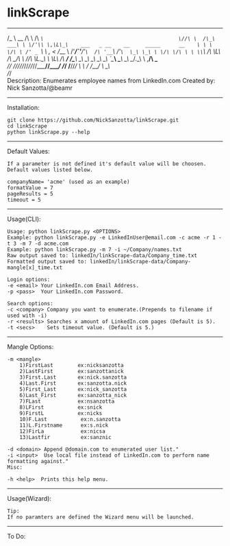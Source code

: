 # linkScrape

___                __      ____                                             
/\_ \    __        /\ \    /\  _`\                                           
\//\ \  /\_\    ___\ \ \/'\\ \,\L\_\    ___   _ __    __     _____      __   
  \ \ \ \/\ \ /' _ `\ \ , < \/_\__ \   /'___\/\`'__\/'__`\  /\ '__`\  /'__`\ 
   \_\ \_\ \ \/\ \/\ \ \ \\`\ /\ \L\ \/\ \__/\ \ \//\ \L\.\_\ \ \L\ \/\  __/ 
   /\____\\ \_\ \_\ \_\ \_\ \_\ `\____\ \____\\ \_\\ \__/.\_\\ \ ,__/\ \____\
   \/____/ \/_/\/_/\/_/\/_/\/_/\/_____/\/____/ \/_/ \/__/\/_/ \ \ \/  \/____/
                                                               \ \_\         
                                                                \/_/  
    Description: Enumerates employee names from LinkedIn.com
    Created by: Nick Sanzotta/@beamr

***
Installation:

    git clone https://github.com/NickSanzotta/linkScrape.git
    cd linkScrape
    python linkScrape.py --help

***
Default Values:

    If a parameter is not defined it's default value will be choosen.
    Default values listed below.
  
    companyName= 'acme' (used as an example)
    formatValue = 7
    pageResults = 5
    timeout = 5
    
***
Usage(CLI):

    Usage: python linkScrape.py <OPTIONS>
    Example: python linkScrape.py -e LinkedInUser@email.com -c acme -r 1 -t 3 -m 7 -d acme.com
    Example: python linkScrape.py -m 7 -i ~/Company/names.txt
    Raw output saved to: linkedIn/linkScrape-data/Company_time.txt
    Formatted output saved to: linkedIn/linkScrape-data/Company-mangle[x]_time.txt
    
    Login options:
    -e <email> Your LinkedIn.com Email Address.
    -p <pass>  Your LinkedIn.com Password.
    
    Search options:
    -c <company> Company you want to enumerate.(Prepends to filename if used with -i) 
    -r <results> Searches x amount of LinkedIn.com pages (Default is 5).
    -t <secs>    Sets timeout value. (Default is 5.)
  ***
Mangle Options: 
    
    -m <mangle>
        1)FirstLast        ex:nicksanzotta
        2)LastFirst        ex:sanzottanick
        3)First.Last       ex:nick.sanzotta
        4)Last.First       ex:sanzotta.nick
        5)First_Last       ex:nick_sanzotta
        6)Last_First       ex:sanzotta_nick
        7)FLast            ex:nsanzotta
        8)LFirst           ex:snick
        9)FirstL           ex:nicks
        10)F.Last           ex:n.sanzotta
        11)L.Firstname      ex:s.nick
        12)FirLa            ex:nicsa
        13)Lastfir          ex:sanznic  
  
    -d <domain> Append @domain.com to enumerated user list."
    -i <input>  Use local file instead of LinkedIn.com to perform name formatting against."
    Misc:
    
    -h <help>  Prints this help menu.
  
 

***
Usage(Wizard):

    Tip:
    If no paramters are defined the Wizard menu will be launched.

***
To Do:

